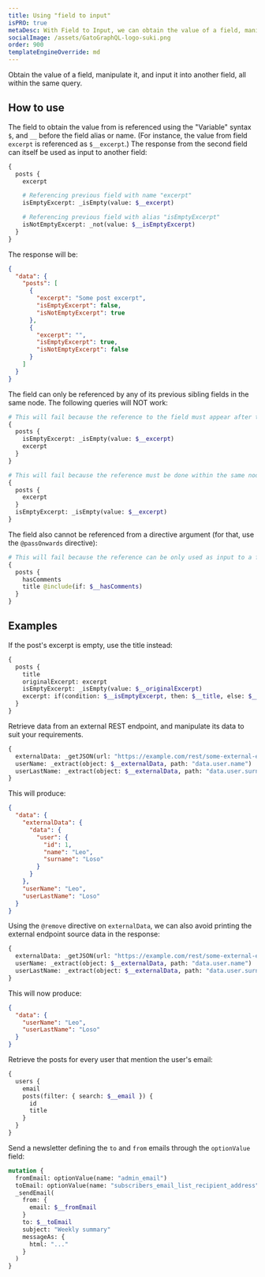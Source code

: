 ```yaml
---
title: Using "field to input"
isPRO: true
metaDesc: With Field to Input, we can obtain the value of a field, manipulate it, and input it into another field, all within the same query.
socialImage: /assets/GatoGraphQL-logo-suki.png
order: 900
templateEngineOverride: md
---
```


Obtain the value of a field, manipulate it, and input it into another field, all within the same query.

## How to use

The field to obtain the value from is referenced using the "Variable" syntax `$`, and `__` before the field alias or name. (For instance, the value from field `excerpt` is referenced as `$__excerpt`.) The response from the second field can itself be used as input to another field:

```graphql
{
  posts {
    excerpt

    # Referencing previous field with name "excerpt"
    isEmptyExcerpt: _isEmpty(value: $__excerpt)

    # Referencing previous field with alias "isEmptyExcerpt"
    isNotEmptyExcerpt: _not(value: $__isEmptyExcerpt)
  }
}
```

The response will be:

```json
{
  "data": {
    "posts": [
      {
        "excerpt": "Some post excerpt",
        "isEmptyExcerpt": false,
        "isNotEmptyExcerpt": true
      },
      {
        "excerpt": "",
        "isEmptyExcerpt": true,
        "isNotEmptyExcerpt": false
      }
    ]
  }
}
```

The field can only be referenced by any of its previous sibling fields in the same node. The following queries will NOT work:

```graphql
# This will fail because the reference to the field must appear after the field, not before
{
  posts {
    isEmptyExcerpt: _isEmpty(value: $__excerpt)
    excerpt
  }
}

# This will fail because the reference must be done within the same node
{
  posts {
    excerpt
  }
  isEmptyExcerpt: _isEmpty(value: $__excerpt)
}
```

The field also cannot be referenced from a directive argument (for that, use the `@passOnwards` directive):

```graphql
# This will fail because the reference can be only used as input to a field, not to a directive
{
  posts {
    hasComments
    title @include(if: $__hasComments)
  }
}
```

## Examples

If the post's excerpt is empty, use the title instead:

```graphql
{
  posts {
    title
    originalExcerpt: excerpt
    isEmptyExcerpt: _isEmpty(value: $__originalExcerpt)
    excerpt: if(condition: $__isEmptyExcerpt, then: $__title, else: $__originalExcerpt)
  }
}
```

Retrieve data from an external REST endpoint, and manipulate its data to suit your requirements.

```graphql
{
  externalData: _getJSON(url: "https://example.com/rest/some-external-endpoint")
  userName: _extract(object: $__externalData, path: "data.user.name")
  userLastName: _extract(object: $__externalData, path: "data.user.surname")
}
```

This will produce:

```json
{
  "data": {
    "externalData": {
      "data": {
        "user": {
          "id": 1,
          "name": "Leo",
          "surname": "Loso"
        }
      }
    },
    "userName": "Leo",
    "userLastName": "Loso"
  }
}
```

Using the `@remove` directive on `externalData`, we can also avoid printing the external endpoint source data in the response:

```graphql
{
  externalData: _getJSON(url: "https://example.com/rest/some-external-endpoint") @remove
  userName: _extract(object: $__externalData, path: "data.user.name")
  userLastName: _extract(object: $__externalData, path: "data.user.surname")
}
```

This will now produce:

```json
{
  "data": {
    "userName": "Leo",
    "userLastName": "Loso"
  }
}
```

Retrieve the posts for every user that mention the user's email:

```graphql
{
  users {
    email
    posts(filter: { search: $__email }) {
      id
      title
    }
  }
}
```

Send a newsletter defining the `to` and `from` emails through the `optionValue` field:

```graphql
mutation {
  fromEmail: optionValue(name: "admin_email")
  toEmail: optionValue(name: "subscribers_email_list_recipient_address")
  _sendEmail(
    from: {
      email: $__fromEmail
    }
    to: $__toEmail
    subject: "Weekly summary"
    messageAs: {
      html: "..."
    }
  )
}
```
